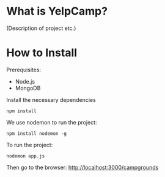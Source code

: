 # What is YelpCamp?
(Description of project etc.)

# How to Install

Prerequisites:
- Node.js
- MongoDB

Install the necessary dependencies
```
npm install
```

We use nodemon to run the project:
```
npm install nodemon -g
```

To run the project:
```
nodemon app.js
```
Then go to the browser: [http://localhost:3000/campgrounds](http://localhost:3000/campgrounds)